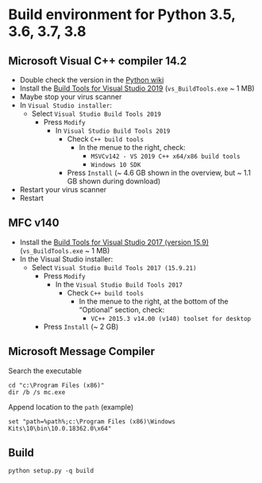 # Build environment for Python 3.5, 3.6, 3.7, 3.8
## Microsoft Visual C++ compiler 14.2
- Double check the version in the [Python wiki](https://wiki.python.org/moin/WindowsCompilers)
- Install the [Build Tools for Visual Studio 2019](https://visualstudio.microsoft.com/thank-you-downloading-visual-studio/?sku=BuildTools&rel=16#) (`vs_BuildTools.exe` ~ 1 MB)
- Maybe stop your virus scanner
- In `Visual Studio installer`:
  - Select `Visual Studio Build Tools 2019`
    - Press `Modify`
      - In `Visual Studio Build Tools 2019`
        - Check `C++ build tools`
          - In the menue to the right, check:
              - `MSVCv142 - VS 2019 C++ x64/x86 build tools`
              - `Windows 10 SDK`
        - Press `Install` (~ 4.6 GB shown in the overview, but ~ 1.1 GB shown during download)
- Restart your virus scanner
- Restart
## MFC v140
- Install the [Build Tools for Visual Studio 2017 (version 15.9)](https://my.visualstudio.com) (`vs_BuildTools.exe` ~ 1 MB)
- In the Visual Studio installer:
  - Select `Visual Studio Build Tools 2017 (15.9.21)`
    - Press `Modify`
      - In the `Visual Studio Build Tools 2017`
        - Check `C++ build tools`
          - In the menue to the right, at the bottom of the “Optional” section, check:
            - `VC++ 2015.3 v14.00 (v140) toolset for desktop`
    - Press `Install` (~ 2 GB)
## Microsoft Message Compiler
Search the executable

    cd "c:\Program Files (x86)"
    dir /b /s mc.exe

Append location to the `path` (example)

    set "path=%path%;c:\Program Files (x86)\Windows Kits\10\bin\10.0.18362.0\x64"

## Build

    python setup.py -q build


